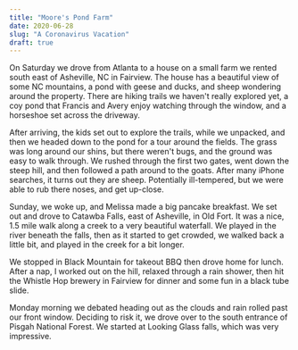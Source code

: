 ```yaml
---
title: "Moore's Pond Farm"
date: 2020-06-28
slug: "A Coronavirus Vacation"
draft: true
---
```


On Saturday we drove from Atlanta to a house on a small farm we rented south east of Asheville, NC in Fairview.  The house has a beautiful view of some NC mountains, a pond with geese and ducks, and sheep wondering around the property.  There are hiking trails we haven't really explored yet, a coy pond that Francis and Avery enjoy watching through the window, and a horseshoe set across the driveway.

After arriving, the kids set out to explore the trails, while we unpacked, and then we headed down to the pond for a tour around the fields.  The grass was long around our shins, but there weren't bugs, and the ground was easy to walk through.  We rushed through the first two gates, went down the steep hill, and then followed a path around to the goats. After many iPhone searches, it turns out they are sheep.  Potentially ill-tempered, but we were able to rub there noses, and get up-close.

Sunday, we woke up, and Melissa made a big pancake breakfast.  We set out and drove to Catawba Falls, east of Asheville, in Old Fort.  It was a nice, 1.5 mile walk along a creek to a very beautiful waterfall.  We played in the river beneath the falls, then as it started to get crowded, we walked back a little bit, and played in the creek for a bit longer.  

We stopped in Black Mountain for takeout BBQ then drove home for lunch.  After a nap, I worked out on the hill, relaxed through a rain shower, then hit the Whistle Hop brewery in Fairview for dinner and some fun in a black tube slide.

Monday morning we debated heading out as the clouds and rain rolled past our front window.  Deciding to risk it, we drove over to the south entrance of Pisgah National Forest.  We started at Looking Glass falls, which was very impressive.  